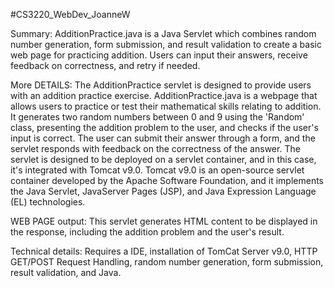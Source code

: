 #CS3220_WebDev_JoanneW

Summary:
AdditionPractice.java is a Java Servlet which combines random number generation, form submission, and result validation to create a basic web page for practicing addition. Users can input their answers, receive feedback on correctness, and retry if needed.

More DETAILS:
  The AdditionPractice servlet is designed to provide users with an addition practice exercise. AdditionPractice.java is a webpage that allows users to practice or test their mathematical skills relating to addition. 
  It generates two random numbers between 0 and 9 using the 'Random' class, presenting the addition problem to the user, and checks if the user's input is correct. The user can submit their answer through a form, and the servlet responds with feedback on the correctness of the answer.
  The servlet is designed to be deployed on a servlet container, and in this case, it's integrated with Tomcat v9.0. Tomcat v9.0 is an open-source servlet container developed by the Apache Software Foundation, and it implements the Java Servlet, JavaServer Pages (JSP), and Java Expression Language (EL) technologies.

WEB PAGE output:
This servlet generates HTML content to be displayed in the response, including the addition problem and the user's result.

Technical details:
Requires a IDE, installation of TomCat Server v9.0, HTTP GET/POST Request Handling, random number generation, form submission, result validation, and Java.
